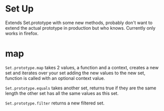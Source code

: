 Set Up
====

Extends Set.prototype with some new methods, probably don't want to extend the actual prototype in production but who knows. Currently only works in firefox.

map
====

`Set.prototype.map` takes 2 values, a function and a context, creates a new set and iterates over your set adding the new values to the new set, function is called with an optional context value.

`Set.prototype.equals` takes another set, returns true if they are the same length the other set has all the same values as this set.

`Set.prototype.filter` returns a new filtered set.